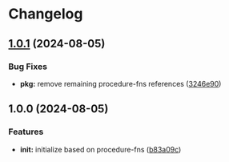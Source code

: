 # Changelog

## [1.0.1](https://github.com/ehmpathy/hash-fns/compare/v1.0.0...v1.0.1) (2024-08-05)


### Bug Fixes

* **pkg:** remove remaining procedure-fns references ([3246e90](https://github.com/ehmpathy/hash-fns/commit/3246e90afb20c355e00cbfebc1e2311a1d8b6127))

## 1.0.0 (2024-08-05)


### Features

* **init:** initialize based on procedure-fns ([b83a09c](https://github.com/ehmpathy/hash-fns/commit/b83a09cfe26e302d1bd366684f8ffe3c1b33b866))
